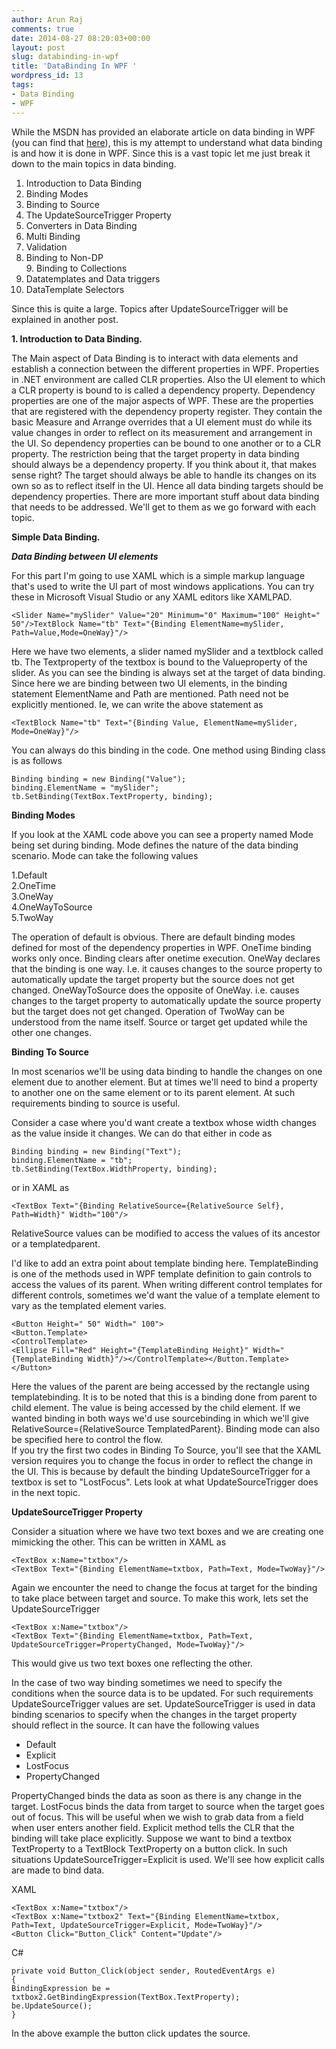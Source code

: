```yaml
---
author: Arun Raj
comments: true
date: 2014-08-27 08:20:03+00:00
layout: post
slug: databinding-in-wpf
title: 'DataBinding In WPF '
wordpress_id: 13
tags:
- Data Binding
- WPF
---
```

While the MSDN has provided an elaborate article on data binding in WPF (you can find that [here](http://msdn.microsoft.com/en-us/library/ms752347.aspx)), this is my attempt to understand what data binding is and how it is done in WPF. Since this is a vast topic let me just break it down to the main topics in data binding.

1. Introduction to Data Binding  
2. Binding Modes  
3. Binding to Source  
4. The UpdateSourceTrigger Property  
5. Converters in Data Binding  
6. Multi Binding  
7. Validation  
8. Binding to Non-DP  
9. Binding to Collections  
10. Datatemplates and Data triggers  
11. DataTemplate Selectors

Since this is quite a large. Topics after UpdateSourceTrigger will be explained in another post.

**1. Introduction to Data Binding.**

The Main aspect of Data Binding is to interact with data elements and establish a connection between the different properties in WPF. Properties in .NET environment are called CLR properties. Also the UI element to which a CLR property is bound to is called a dependency property. Dependency properties are one of the major aspects of WPF. These are the properties that are registered with the dependency property register. They contain the basic Measure and Arrange overrides that a UI element must do while its value changes in order to reflect on its measurement and arrangement in the UI. So dependency properties can be bound to one another or to a CLR property. The restriction being that the target property in data binding should always be a dependency property. If you think about it, that makes sense right? The target should always be able to handle its changes on its own so as to reflect itself in the UI. Hence all data binding targets should be dependency properties. There are more important stuff about data binding that needs to be addressed. We'll get to them as we go forward with each topic.

**Simple Data Binding.**

***Data Binding between UI elements***

For this part I'm going to use XAML which is a simple markup language that's used to write the UI part of most windows applications. You can try these in Microsoft Visual Studio or any XAML editors like XAMLPAD.

    <Slider Name="mySlider" Value="20" Minimum="0" Maximum="100" Height=" 50"/>TextBlock Name="tb" Text="{Binding ElementName=mySlider, Path=Value,Mode=OneWay}"/>



Here we have two elements, a slider named mySlider and a textblock called tb. The Textproperty of the textbox is bound to the Valueproperty of the slider. As you can see the binding is always set at the target of data binding. Since here we are binding between two UI elements, in the binding statement ElementName and Path are mentioned. Path need not be explicitly mentioned. Ie, we can write the above statement as

    <TextBlock Name="tb" Text="{Binding Value, ElementName=mySlider, Mode=OneWay}"/>


You can always do this binding in the code. One method using Binding class is as follows

    Binding binding = new Binding("Value");
    binding.ElementName = "mySlider";
    tb.SetBinding(TextBox.TextProperty, binding);



**Binding Modes**

If you look at the XAML code above you can see a property named Mode being set during binding. Mode defines the nature of the data binding scenario. Mode can take the following values

1.Default  
2.OneTime  
3.OneWay  
4.OneWayToSource  
5.TwoWay

The operation of default is obvious. There are default binding modes defined for most of the dependency properties in WPF. OneTime binding works only once. Binding clears after onetime execution. OneWay declares that the binding is one way. I.e. it causes changes to the source property to automatically update the target property but the source does not get changed. OneWayToSource does the opposite of OneWay. i.e. causes changes to the target property to automatically update the source property but the target does not get changed. Operation of TwoWay can be understood from the name itself. Source or target get updated while the other one changes.

**Binding To Source**

In most scenarios we'll be using data binding to handle the changes on one element due to another element. But at times we'll need to bind a property to another one on the same element or to its parent element. At such requirements binding to source is useful.

Consider a case where you'd want create a textbox whose width changes as the value inside it changes. We can do that either in code as

    Binding binding = new Binding("Text");  
    binding.ElementName = "tb";  
    tb.SetBinding(TextBox.WidthProperty, binding);

or in XAML as

    <TextBox Text="{Binding RelativeSource={RelativeSource Self}, Path=Width}" Width="100"/>  



RelativeSource values can be modified to access the values of its ancestor or a templatedparent.

I'd like to add an extra point about template binding here. TemplateBinding is one of the methods used in WPF template definition to gain controls to access the values of its parent. When writing different control templates for different controls, sometimes we'd want the value of a template element to vary as the templated element varies.

    <Button Height=" 50" Width=" 100">  
    <Button.Template>  
    <ControlTemplate>  
    <Ellipse Fill="Red" Height="{TemplateBinding Height}" Width="{TemplateBinding Width}"/></ControlTemplate></Button.Template> </Button>  


Here the values of the parent are being accessed by the rectangle using templatebinding. It is to be noted that this is a binding done from parent to child element. The value is being accessed by the child element. If we wanted binding in both ways we'd use sourcebinding in which we'll give RelativeSource={RelativeSource TemplatedParent}. Binding mode can also be specified here to control the flow.  
If you try the first two codes in Binding To Source, you'll see that the XAML version requires you to change the focus in order to reflect the change in the UI. This is because by default the binding UpdateSourceTrigger for a textbox is set to "LostFocus". Lets look at what UpdateSourceTrigger does in the next topic.

**UpdateSourceTrigger Property**

Consider a situation where we have two text boxes and we are creating one mimicking the other. This can be written in XAML as

    <TextBox x:Name="txtbox"/>  
    <TextBox Text="{Binding ElementName=txtbox, Path=Text, Mode=TwoWay}"/>  

Again we encounter the need to change the focus at target for the binding to take place between target and source. To make this work, lets set the UpdateSourceTrigger

    <TextBox x:Name="txtbox"/>  
    <TextBox Text="{Binding ElementName=txtbox, Path=Text, UpdateSourceTrigger=PropertyChanged, Mode=TwoWay}"/>  

This would give us two text boxes one reflecting the other.

In the case of two way binding sometimes we need to specify the conditions when the source data is to be updated. For such requirements UpdateSourceTrigger values are set. UpdateSourceTrigger is used in data binding scenarios to specify when the changes in the target property should reflect in the source. It can have the following values

  * Default
  * Explicit
  * LostFocus
  * PropertyChanged

PropertyChanged binds the data as soon as there is any change in the target. LostFocus binds the data from target to source when the target goes out of focus. This will be useful when we wish to grab data from a field when user enters another field. Explicit method tells the CLR that the binding will take place explicitly. Suppose we want to bind a textbox TextProperty to a TextBlock TextProperty on a button click. In such situations UpdateSourceTrigger=Explicit is used. We'll see how explicit calls are made to bind data.

XAML

    <TextBox x:Name="txtbox"/>  
    <TextBox x:Name="txtbox2" Text="{Binding ElementName=txtbox, Path=Text, UpdateSourceTrigger=Explicit, Mode=TwoWay}"/>  
    <Button Click="Button_Click" Content="Update"/>

C#

    private void Button_Click(object sender, RoutedEventArgs e)  
    {  
    BindingExpression be = txtbox2.GetBindingExpression(TextBox.TextProperty);
    be.UpdateSource();  
    }

In the above example the button click updates the source.